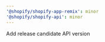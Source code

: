```yaml
---
'@shopify/shopify-app-remix': minor
'@shopify/shopify-api': minor
---
```


Add release candidate API version
